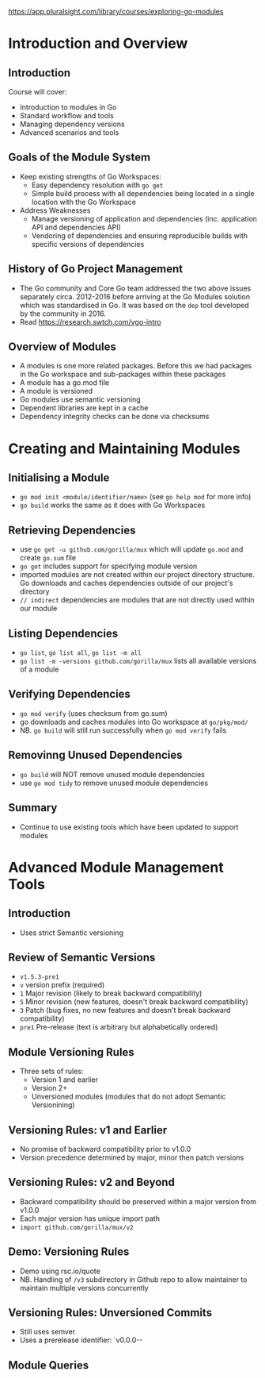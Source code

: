 https://app.pluralsight.com/library/courses/exploring-go-modules

# Introduction and Overview
## Introduction
Course will cover:
- Introduction to modules in Go
- Standard workflow and tools
- Managing dependency versions
- Advanced scenarios and tools

## Goals of the Module System
- Keep existing strengths of Go Workspaces:
  - Easy dependency resolution with `go get`
  - Simple build process with all dependencies being located in a single location with the Go Workspace
- Address Weaknesses
  - Manage versioning of application and dependencies (inc. application API and dependencies API)
  - Vendoring of dependencies and ensuring reproducible builds with specific versions of dependencies

## History of Go Project Management
- The Go community and Core Go team addressed the two above issues separately circa. 2012-2016 before arriving at the Go Modules solution which was standardised in Go. It was based on the `dep` tool developed by the community in 2016.
- Read https://research.swtch.com/vgo-intro

## Overview of Modules
- A modules is one more related packages. Before this we had packages in the Go workspace and sub-packages within these packages
- A module has a go.mod file
- A module is versioned
- Go modules use semantic versioning
- Dependent libraries are kept in a cache
- Dependency integrity checks can be done via checksums

# Creating and Maintaining Modules
## Initialising a Module
- `go mod init <module/identifier/name>` (see `go help mod` for more info)
- `go build` works the same as it does with Go Workspaces

## Retrieving Dependencies
- use `go get -u github.com/gorilla/mux` which will update `go.mod` and create `go.sum` file
- `go get` includes support for specifying module version
- imported modules are not created within our project directory structure.  Go downloads and caches dependencies outside of our project's directory
- `// indirect` dependencies are modules that are not directly used within our module

## Listing Dependencies
- `go list`, `go list all`, `go list -m all`
- `go list -m -versions github.com/gorilla/mux` lists all available versions of a module

## Verifying Dependencies
- `go mod verify` (uses checksum from go.sum)
- go downloads and caches modules into Go workspace at `go/pkg/mod/`
- NB. `go build` will still run successfully when `go mod verify` fails

## Removinng Unused Dependencies
- `go build` will NOT remove unused module dependencies
- use `go mod tidy` to remove unused module dependencies

## Summary
- Continue to use existing tools which have been updated to support modules

# Advanced Module Management Tools
## Introduction
- Uses strict Semantic versioning

## Review of Semantic Versions
- `v1.5.3-pre1`
- `v` version prefix (required)
- `1` Major revision (likely to break backward compatibility)
- `5` Minor revision (new features, doesn't break backward compatibility)
- `3` Patch (bug fixes, no new features and doesn't break backward compatibility)
- `pre1` Pre-release (text is arbitrary but alphabetically ordered)

## Module Versioning Rules
- Three sets of rules:
  - Version 1 and earlier
  - Version 2+
  - Unversioned modules (modules that do not adopt Semantic Versionining)

## Versioning Rules: v1 and Earlier
- No promise of backward compatibility prior to v1.0.0
- Version precedence determined by major, minor then patch versions

## Versioning Rules: v2 and Beyond
- Backward compatibility should be preserved within a major version from v1.0.0
- Each major version has unique import path
- `import github.com/gorilla/mux/v2`

## Demo: Versioning Rules
- Demo using rsc.io/quote
- NB. Handling of `/v3` subdirectory in Github repo to allow maintainer to maintain multiple versions concurrently

## Versioning Rules: Unversioned Commits
- Still uses semver
- Uses a prerelease identifier: `v0.0.0-<timestamp>-<commit hash>

## Module Queries






